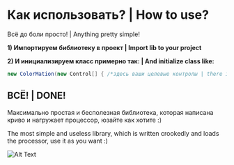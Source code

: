# Как использовать? | How to use?

Всё до боли просто! | Anything pretty simple!


**1) Импортируем библиотеку в проект | Import lib to your project**

**2) И инициализируем класс примерно так: | And initialize class like:**

```C#
new ColorMation(new Control[] { /*здесь ваши целевые контролы | there is ur target controls*/ });
```

## ВСЁ! | DONE!

Максимально простая и бесполезная библиотека, которая написана криво и нагружает процессор, юзайте как хотите :) 

The most simple and useless library, which is written crookedly and loads the processor, use it as you want :)

![Alt Text](https://i.imgur.com/cLrLCED.gif)
